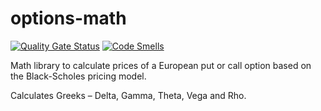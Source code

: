 # options-math

[![Quality Gate Status](https://sonarcloud.io/api/project_badges/measure?project=DenissLarka_options-math&metric=alert_status)](https://sonarcloud.io/summary/new_code?id=DenissLarka_options-math)
[![Code Smells](https://sonarcloud.io/api/project_badges/measure?project=DenissLarka_options-math&metric=code_smells)](https://sonarcloud.io/summary/new_code?id=DenissLarka_options-math)


Math library to calculate prices of a European put or call option based on the Black-Scholes pricing model.

Calculates Greeks – Delta, Gamma, Theta, Vega and Rho.
